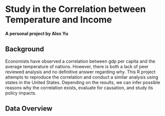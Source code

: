 # Study in the Correlation between Temperature and Income
**A personal project by Alex Yu**

## Background
Economists have observed a correlation between gdp per capita and the average temperature of nations. However, there is both a lack of peer reviewed analysis and no definitive answer regarding why. This R project attempts to reproduce the correlation and conduct a similar analysis using states in the United States. Depending on the results, we can infer possible reasons why the correlation exists, evaluate for causation, and study its policy impacts.

## Data Overview

